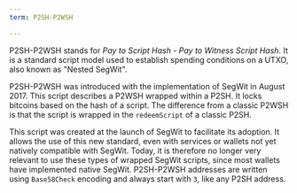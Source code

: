 ```yaml
---
term: P2SH-P2WSH

---
```

P2SH-P2WSH stands for *Pay to Script Hash - Pay to Witness Script Hash*. It is a standard script model used to establish spending conditions on a UTXO, also known as "Nested SegWit".

P2SH-P2WSH was introduced with the implementation of SegWit in August 2017. This script describes a P2WSH wrapped within a P2SH. It locks bitcoins based on the hash of a script. The difference from a classic P2WSH is that the script is wrapped in the `redeemScript` of a classic P2SH.

This script was created at the launch of SegWit to facilitate its adoption. It allows the use of this new standard, even with services or wallets not yet natively compatible with SegWit. Today, it is therefore no longer very relevant to use these types of wrapped SegWit scripts, since most wallets have implemented native SegWit. P2SH-P2WSH addresses are written using `Base58Check` encoding and always start with `3`, like any P2SH address.